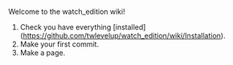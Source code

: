 Welcome to the watch_edition wiki!


1. Check you have everything [installed] (https://github.com/twlevelup/watch_edition/wiki/Installation). 
2. Make your first commit. 
3. Make a page. 
